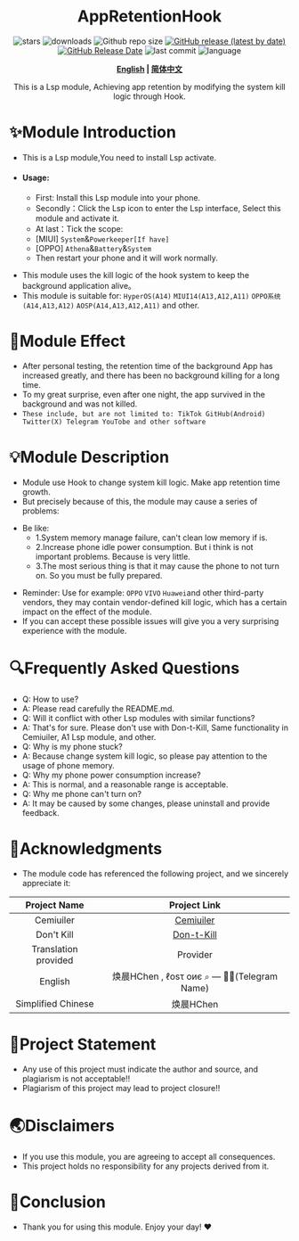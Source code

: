 <div align="center">
<h1>AppRetentionHook</h1>

![stars](https://img.shields.io/github/stars/HChenX/AppRetentionHook?style=flat)
![downloads](https://img.shields.io/github/downloads/Xposed-Modules-Repo/Com.HChen.Hook/total)
![Github repo size](https://img.shields.io/github/repo-size/HChenX/AppRetentionHook)
[![GitHub release (latest by date)](https://img.shields.io/github/v/release/Xposed-Modules-Repo/Com.HChen.Hook)](https://github.com/Xposed-Modules-Repo/Com.HChen.Hook/releases)
[![GitHub Release Date](https://img.shields.io/github/release-date/Xposed-Modules-Repo/Com.HChen.Hook)](https://github.com/Xposed-Modules-Repo/Com.HChen.Hook/releases)
![last commit](https://img.shields.io/github/last-commit/HChenX/AppRetentionHook?style=flat)
![language](https://img.shields.io/badge/language-java-purple)

<p><b><a href="README-en.md">English</a> | <a href="README.md">简体中文</a></b></p>
<p>This is a Lsp module, Achieving app retention by modifying the system kill logic through Hook.</p>
</div>

# ✨Module Introduction

* This is a Lsp module,You need to install Lsp activate.
* #### Usage:
    * First: Install this Lsp module into your phone.
    * Secondly：Click the Lsp icon to enter the Lsp interface, Select this module and activate it.
    * At last：Tick the scope:
    * [MIUI] `System`&`Powerkeeper[If have]`
    * [OPPO] `Athena`&`Battery`&`System`
    * Then restart your phone and it will work normally.

- This module uses the kill logic of the hook system to keep the background application alive。
- This module is suitable
  for: `HyperOS(A14)` `MIUI14(A13,A12,A11)` `OPPO系统(A14,A13,A12)` `AOSP(A14,A13,A12,A11)`
  and other.

# 🌟Module Effect

- After personal testing, the retention time of the background App has increased greatly, and there
  has been no background killing for a long time.
- To my great surprise, even after one night, the app survived in the background and was not killed.
- `These include, but are not limited to: TikTok GitHub(Android) Twitter(X) Telegram YouTobe and other software`

# 💡Module Description

- Module use Hook to change system kill logic. Make app retention time growth.
- But precisely because of this, the module may cause a series of problems:

* Be like:
    * 1.System memory manage failure, can't clean low memory if is.
    * 2.Increase phone idle power consumption. But i think is not important problems. Because is
      very little.
    * 3.The most serious thing is that it may cause the phone to not turn on. So you must be fully
      prepared.

- Reminder: Use for example: `OPPO` `VIVO` `Huawei`and other third-party vendors, they may contain
  vendor-defined kill logic, which has a certain impact on the effect of the module.
- If you can accept these possible issues will give you a very surprising experience with the
  module.

# 🔍Frequently Asked Questions

- Q: How to use?
- A: Please read carefully the README.md.
- Q: Will it conflict with other Lsp modules with similar functions?
- A: That's for sure. Please don't use with Don-t-Kill, Same functionality in Cemiuiler, A1 Lsp
  module, and other.
- Q: Why is my phone stuck?
- A: Because change system kill logic, so please pay attention to the usage of phone memory.
- Q: Why my phone power consumption increase?
- A: This is normal, and a reasonable range is acceptable.
- Q: Why me phone can't turn on?
- A: It may be caused by some changes, please uninstall and provide feedback.

# 🙏Acknowledgments

- The module code has referenced the following project, and we sincerely appreciate it:

|     Project Name     |                            Project Link                            |
|:--------------------:|:------------------------------------------------------------------:|
|      Cemiuiler       | [Cemiuiler](https://github.com/Team-Cemiuiler/Cemiuiler/tree/main) |
|      Don't Kill      |         [Don-t-Kill](https://github.com/HChenX/Don-t-Kill)         |
| Translation provided |                              Provider                              |
|       English        |             焕晨HChen , ℓοѕτ οиє ⌕ — 🚫🥄(Telegram Name)             |
|  Simplified Chinese  |                              焕晨HChen                               |

# 📢Project Statement

- Any use of this project must indicate the author and source, and plagiarism is not acceptable!!
- Plagiarism of this project may lead to project closure!!

# 🌏Disclaimers

- If you use this module, you are agreeing to accept all consequences.
- This project holds no responsibility for any projects derived from it.

# 🎉Conclusion

- Thank you for using this module. Enjoy your day! ♥️
